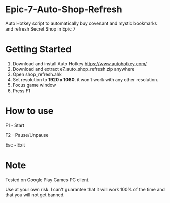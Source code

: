 # Epic-7-Auto-Shop-Refresh
Auto Hotkey script to automatically buy covenant and mystic bookmarks and refresh Secret Shop in Epic 7

# Getting Started
1. Download and install Auto Hotkey https://www.autohotkey.com/
2. Download and extract e7_auto_shop_refresh.zip anywhere
3. Open shop_refresh.ahk
3. Set resolution to **1920 x 1080**. it won't work with any other resolution.
4. Focus game window
5. Press F1

# How to use
F1 - Start

F2 - Pause/Unpause

Esc - Exit

# Note
Tested on Google Play Games PC client.

Use at your own risk. I can't guarantee that it will work 100% of the time and that you will not get banned.